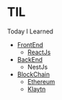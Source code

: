 # TIL
Today I Learned



* [FrontEnd](https://github.com/ms3221/TIL/tree/main/FrontEnd)
  * [ReactJs](https://github.com/ms3221/TIL/tree/main/FrontEnd/ReactJS)
* [BackEnd](https://github.com/ms3221/TIL/tree/main/BackEndㄴ)
  * NestJs
* [BlockChain](https://github.com/ms3221/TIL/tree/main/BlockChain)
  * [Ethereum](https://github.com/ms3221/TIL/tree/main/BlockChain/Ethereum)
  * [Klaytn](https://github.com/ms3221/TIL/tree/main/BlockChain/Klaytn)
